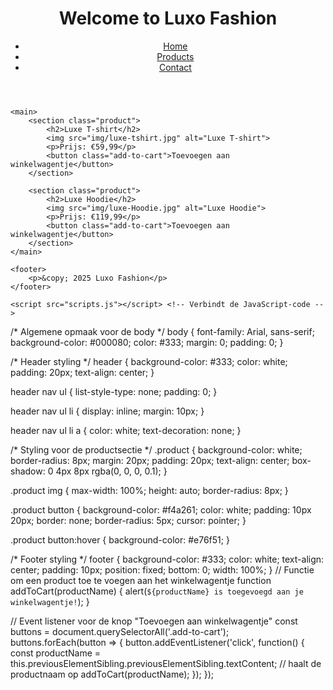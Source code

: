 <!DOCTYPE html>
<html lang="nl">
<head>
    <meta charset="UTF-8">
    <meta name="viewport" content="width=device-width, initial-scale=1.0">
    <title>Luxo Fashion</title>
    <link rel="stylesheet" href="styles.css"> <!-- Verbindt de CSS-stijl -->
</head>
<body>
    <header>
        <h1>Welcome to Luxo Fashion</h1>
        <nav>
            <ul>
                <li><a href="#">Home</a></li>
                <li><a href="#">Products</a></li>
                <li><a href="#">Contact</a></li>
            </ul>
        </nav>
    </header>

    <main>
        <section class="product">
            <h2>Luxe T-shirt</h2>
            <img src="img/luxe-tshirt.jpg" alt="Luxe T-shirt">
            <p>Prijs: €59,99</p>
            <button class="add-to-cart">Toevoegen aan winkelwagentje</button>
        </section>

        <section class="product">
            <h2>Luxe Hoodie</h2>
            <img src="img/luxe-Hoodie.jpg" alt="Luxe Hoodie">
            <p>Prijs: €119,99</p>
            <button class="add-to-cart">Toevoegen aan winkelwagentje</button>
        </section>
    </main>

    <footer>
        <p>&copy; 2025 Luxo Fashion</p>
    </footer>

    <script src="scripts.js"></script> <!-- Verbindt de JavaScript-code -->
</body>
</html>
/* Algemene opmaak voor de body */
body {
    font-family: Arial, sans-serif;
    background-color: #000080;
    color: #333;
    margin: 0;
    padding: 0;
}

/* Header styling */
header {
    background-color: #333;
    color: white;
    padding: 20px;
    text-align: center;
}

header nav ul {
    list-style-type: none;
    padding: 0;
}

header nav ul li {
    display: inline;
    margin: 10px;
}

header nav ul li a {
    color: white;
    text-decoration: none;
}

/* Styling voor de productsectie */
.product {
    background-color: white;
    border-radius: 8px;
    margin: 20px;
    padding: 20px;
    text-align: center;
    box-shadow: 0 4px 8px rgba(0, 0, 0, 0.1);
}

.product img {
    max-width: 100%;
    height: auto;
    border-radius: 8px;
}

.product button {
    background-color: #f4a261;
    color: white;
    padding: 10px 20px;
    border: none;
    border-radius: 5px;
    cursor: pointer;
}

.product button:hover {
    background-color: #e76f51;
}

/* Footer styling */
footer {
    background-color: #333;
    color: white;
    text-align: center;
    padding: 10px;
    position: fixed;
    bottom: 0;
    width: 100%;
}
// Functie om een product toe te voegen aan het winkelwagentje
function addToCart(productName) {
    alert(`${productName} is toegevoegd aan je winkelwagentje!`);
}

// Event listener voor de knop "Toevoegen aan winkelwagentje"
const buttons = document.querySelectorAll('.add-to-cart');
buttons.forEach(button => {
    button.addEventListener('click', function() {
        const productName = this.previousElementSibling.previousElementSibling.textContent; // haalt de productnaam op
        addToCart(productName);
    });
});
